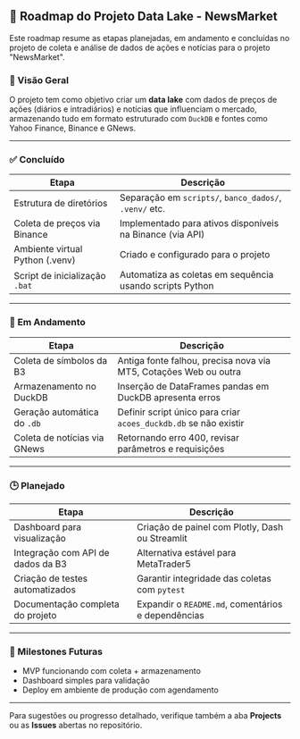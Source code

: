 ## 🚧 Roadmap do Projeto Data Lake - NewsMarket

Este roadmap resume as etapas planejadas, em andamento e concluídas no projeto de coleta e análise de dados de ações e notícias para o projeto "NewsMarket".

### 📌 Visão Geral

O projeto tem como objetivo criar um **data lake** com dados de preços de ações (diários e intradiários) e notícias que influenciam o mercado, armazenando tudo em formato estruturado com `DuckDB` e fontes como Yahoo Finance, Binance e GNews.

---

### ✅ Concluído

| Etapa                           | Descrição                                                 |
| ------------------------------- | --------------------------------------------------------- |
| Estrutura de diretórios         | Separação em `scripts/`, `banco_dados/`, `.venv/` etc.    |
| Coleta de preços via Binance    | Implementado para ativos disponíveis na Binance (via API) |
| Ambiente virtual Python (.venv) | Criado e configurado para o projeto                       |
| Script de inicialização `.bat`  | Automatiza as coletas em sequência usando scripts Python  |

---

### 🔄 Em Andamento

| Etapa                        | Descrição                                                        |
| ---------------------------- | ---------------------------------------------------------------- |
| Coleta de símbolos da B3     | Antiga fonte falhou, precisa nova via MT5, Cotações Web ou outra |
| Armazenamento no DuckDB      | Inserção de DataFrames pandas em DuckDB apresenta erros          |
| Geração automática do `.db`  | Definir script único para criar `acoes_duckdb.db` se não existir |
| Coleta de notícias via GNews | Retornando erro 400, revisar parâmetros e requisições            |

---

### 🕒 Planejado

| Etapa                             | Descrição                                          |
| --------------------------------- | -------------------------------------------------- |
| Dashboard para visualização       | Criação de painel com Plotly, Dash ou Streamlit    |
| Integração com API de dados da B3 | Alternativa estável para MetaTrader5               |
| Criação de testes automatizados   | Garantir integridade das coletas com `pytest`      |
| Documentação completa do projeto  | Expandir o `README.md`, comentários e dependências |

---

### 📅 Milestones Futuras

* MVP funcionando com coleta + armazenamento
* Dashboard simples para validação
* Deploy em ambiente de produção com agendamento

---

Para sugestões ou progresso detalhado, verifique também a aba **Projects** ou as **Issues** abertas no repositório.
